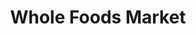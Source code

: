 ---
title: "Whole Foods Market"
url: /austin/whole-foods-market-north-lamar-boulevard/
shop: supermarket
---
